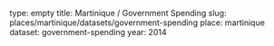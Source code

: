 type: empty
title: Martinique / Government Spending
slug: places/martinique/datasets/government-spending
place: martinique
dataset: government-spending
year: 2014

